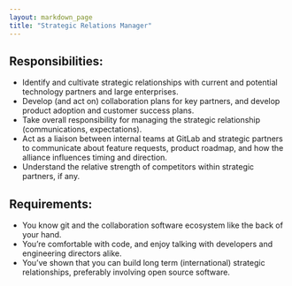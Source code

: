 ```yaml
---
layout: markdown_page
title: "Strategic Relations Manager"
---
```


## Responsibilities:

* Identify and cultivate strategic relationships with current and potential
technology partners and large enterprises.
* Develop (and act on) collaboration plans for key partners, and develop product
adoption and customer success plans.
* Take overall responsibility for managing the strategic relationship (communications, expectations).
* Act as a liaison between internal teams at GitLab and strategic partners to communicate about feature requests, product roadmap, and how the alliance influences timing and direction.
* Understand the relative strength of competitors within strategic partners, if any.

## Requirements:
* You know git and the collaboration software ecosystem like the back of your hand.
* You’re comfortable with code, and enjoy talking with developers and engineering directors alike.
* You’ve shown that you can build long term (international) strategic relationships, preferably involving open source software.
